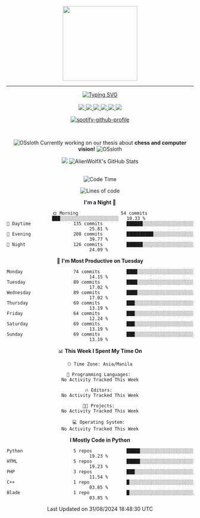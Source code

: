 <!-- AlienWolfX -->

<div align="center">
  <img src = "https://github.com/shinjitsue/shinjitsue/assets/71762653/b917dd38-ef9b-45e2-92ed-7ec42c9ea6fe" width=200 />
</div>

---

<div align="center">

<a href="https://git.io/typing-svg">
  <img src="https://readme-typing-svg.herokuapp.com?font=Fira+Code&duration=2000&pause=100&color=276DF7&multiline=true&width=435&lines=Allen+Cruiz;Student+%7C+Security+Researcher" alt="Typing SVG" />
</a>

<br />
<br />

<!-- Socials -->

<a href="https://www.facebook.com/cruizallen">
  <img src="https://img.shields.io/badge/Facebook-blue?logo=facebook">
</a>

<a href="https://www.instagram.com/cruizallen">
  <img src="https://img.shields.io/badge/Instagram-purple?logo=instagram">
</a>

<a href="mailto:allengabrielle.cruiz@carsu.edu.ph">
  <img src="https://img.shields.io/badge/Gmail-white?logo=gmail">
</a>

<a href="https://www.tiktok.com/@cruizallen">
  <img src="https://img.shields.io/badge/Tiktok-black?logo=tiktok">
</a>

<a href="https://www.reddit.com/user/AlienWolfX05">
  <img src="https://img.shields.io/badge/Reddit-white?logo=reddit">
</a>

<a href="https://www.linkedin.com/in/cruizallen">
  <img src="https://img.shields.io/badge/LinkedIn-blue?logo=linkedin">
</a>

<!-- End Socials -->
<br />

[![spotify-github-profile](https://spotify-github-profile.kittinanx.com/api/view?uid=eui8z7q3mzgrl6ogni10r05f6&cover_image=true&theme=novatorem&show_offline=true&background_color=121212&interchange=false&bar_color=53b14f&bar_color_cover=false)](https://spotify-github-profile.kittinanx.com/api/view?uid=eui8z7q3mzgrl6ogni10r05f6&redirect=true)

<br />

![OSsloth](https://git.io/OSsloth) Currently working on our thesis about **chess and computer vision!** ![OSsloth](https://git.io/OSsloth)

<a>
  <img src="https://github-stats-alpha.vercel.app/api?username=AlienWolfX&cc=151515&tc=fff&ic=0a6da4&bc=151515"> 
</a>

<a>
  <img src="https://github-readme-streak-stats.herokuapp.com/?user=AlienWolfX&theme=dark&hide_border=true" alt="AlienWolfX's GitHub Stats" />
</a>

<!-- <br />
<br />

<a>
  <img src="https://visitcount.itsvg.in/api?id=AlienWolfX&label=Visits&color=6&icon=0&pretty=true" />
</a> -->

<br />
<br />

<!--START_SECTION:waka-->
![Code Time](http://img.shields.io/badge/Code%20Time-0%20secs-blue)

![Lines of code](https://img.shields.io/badge/From%20Hello%20World%20I%27ve%20Written-4.0%20million%20lines%20of%20code-blue)

**I'm a Night 🦉** 

```text
🌞 Morning                54 commits          ███░░░░░░░░░░░░░░░░░░░░░░   10.33 % 
🌆 Daytime                135 commits         ██████░░░░░░░░░░░░░░░░░░░   25.81 % 
🌃 Evening                208 commits         ██████████░░░░░░░░░░░░░░░   39.77 % 
🌙 Night                  126 commits         ██████░░░░░░░░░░░░░░░░░░░   24.09 % 
```
📅 **I'm Most Productive on Tuesday** 

```text
Monday                   74 commits          ████░░░░░░░░░░░░░░░░░░░░░   14.15 % 
Tuesday                  89 commits          ████░░░░░░░░░░░░░░░░░░░░░   17.02 % 
Wednesday                89 commits          ████░░░░░░░░░░░░░░░░░░░░░   17.02 % 
Thursday                 69 commits          ███░░░░░░░░░░░░░░░░░░░░░░   13.19 % 
Friday                   64 commits          ███░░░░░░░░░░░░░░░░░░░░░░   12.24 % 
Saturday                 69 commits          ███░░░░░░░░░░░░░░░░░░░░░░   13.19 % 
Sunday                   69 commits          ███░░░░░░░░░░░░░░░░░░░░░░   13.19 % 
```


📊 **This Week I Spent My Time On** 

```text
🕑︎ Time Zone: Asia/Manila

💬 Programming Languages: 
No Activity Tracked This Week

🔥 Editors: 
No Activity Tracked This Week

🐱‍💻 Projects: 
No Activity Tracked This Week

💻 Operating System: 
No Activity Tracked This Week
```

**I Mostly Code in Python** 

```text
Python                   5 repos             █████░░░░░░░░░░░░░░░░░░░░   19.23 % 
HTML                     5 repos             █████░░░░░░░░░░░░░░░░░░░░   19.23 % 
PHP                      3 repos             ███░░░░░░░░░░░░░░░░░░░░░░   11.54 % 
C++                      1 repo              █░░░░░░░░░░░░░░░░░░░░░░░░   03.85 % 
Blade                    1 repo              █░░░░░░░░░░░░░░░░░░░░░░░░   03.85 % 
```




 Last Updated on 31/08/2024 18:48:30 UTC
<!--END_SECTION:waka-->

</div>
